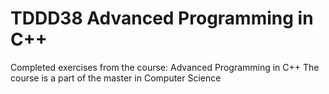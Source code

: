 # TDDD38 Advanced Programming in C++
Completed exercises from the course: Advanced Programming in C++
The course is a part of the master in Computer Science
